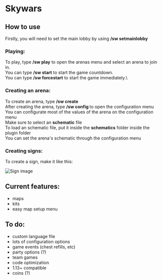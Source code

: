 # Skywars

## How to use

Firstly, you will need to set the main lobby by using **/sw setmainlobby**

### Playing:

To play, type **/sw play** to open the arenas menu and select an arena to join in.\
You can type **/sw start** to start the game countdown.\
You can type **/sw forcestart** to start the game immediately.\

### Creating an arena:

To create an arena, type **/sw create <arena>**\
After creating the arena, type **/sw config <arena>** to open the configuration menu\
You can configurate most of the values of the arena on the configuration menu\
Make sure to select an **schematic** file\
To load an schematic file, put it inside the **schematics** folder inside the plugin folder\
You can set the arena's schematic through the configuration menu

### Creating signs:

To create a sign, make it like this:

![Sign image](https://cdn.discordapp.com/attachments/835594221456064544/876946375110189146/unknown.png)

## Current features:
  - maps
  - kits
  - easy map setup menu

## To do:
  - custom language file
  - lots of configuration options
  - game events (chest refills, etc)
  - party options (?)
  - team games
  - code optimization
  - 1.13+ compatible
  - coins (?)
